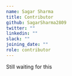 ```yaml
---
name: Sagar Sharma
title: Contributor
github: SagarSharma2809
twitter: ""
linkedin: ""
slack: ""
joining_date: ""
role: contributor
---
```


Still waiting for this
